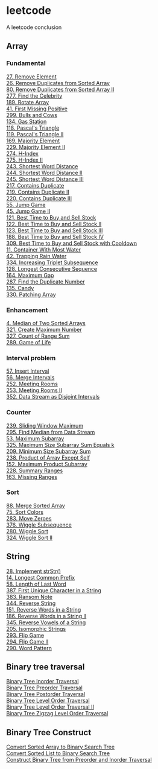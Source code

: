 # leetcode
A leetcode conclusion

## Array
### Fundamental
[27. Remove Element](https://leetcode.com/problems/remove-element/)\
[26. Remove Duplicates from Sorted Array](https://leetcode.com/problems/remove-duplicates-from-sorted-array/)\
[80. Remove Duplicates from Sorted Array II](https://leetcode.com/problems/remove-duplicates-from-sorted-array-ii/)\
[277. Find the Celebrity](https://leetcode.com/problems/find-the-celebrity/)\
[189. Rotate Array](https://leetcode.com/problems/rotate-array/)\
[41. First Missing Positive](https://leetcode.com/problems/first-missing-positive/)\
[299. Bulls and Cows](https://leetcode.com/problems/bulls-and-cows/)\
[134. Gas Station](https://leetcode.com/problems/gas-station/)\
[118. Pascal's Triangle](https://leetcode.com/problems/pascals-triangle/)\
[119. Pascal's Triangle II](https://leetcode.com/problems/pascals-triangle-ii/)\
[169. Majority Element](https://leetcode.com/problems/majority-element/)\
[229. Majority Element II](https://leetcode.com/problems/majority-element-ii/)\
[274. H-Index](https://leetcode.com/problems/h-index/)\
[275. H-Index II](https://leetcode.com/problems/h-index-ii/)\
[243. Shortest Word Distance](https://leetcode.com/problems/shortest-word-distance/)\
[244. Shortest Word Distance II](https://leetcode.com/problems/shortest-word-distance-ii/)\
[245. Shortest Word Distance III](https://leetcode.com/problems/shortest-word-distance-iii/)\
[217. Contains Duplicate](https://leetcode.com/problems/contains-duplicate)\
[219. Contains Duplicate II](https://leetcode.com/problems/contains-duplicate-ii/)\
[220. Contains Duplicate III](https://leetcode.com/problems/contains-duplicate-iii/)\
[55. Jump Game](https://leetcode.com/problems/jump-game/)\
[45. Jump Game II](https://leetcode.com/problems/jump-game-ii/)\
[121. Best Time to Buy and Sell Stock](https://leetcode.com/problems/best-time-to-buy-and-sell-stock/)\
[122. Best Time to Buy and Sell Stock II](https://leetcode.com/problems/best-time-to-buy-and-sell-stock-ii/)\
[123. Best Time to Buy and Sell Stock III](https://leetcode.com/problems/best-time-to-buy-and-sell-stock-iii/)\
[188. Best Time to Buy and Sell Stock IV](https://leetcode.com/problems/best-time-to-buy-and-sell-stock-iv/)\
[309. Best Time to Buy and Sell Stock with Cooldown](https://leetcode.com/problems/best-time-to-buy-and-sell-stock-with-cooldown/)\
[11. Container With Most Water](https://leetcode.com/problems/container-with-most-water/)\
[42. Trapping Rain Water](https://leetcode.com/problems/trapping-rain-water/)\
[334. Increasing Triplet Subsequence](https://leetcode.com/problems/increasing-triplet-subsequence/)\
[128. Longest Consecutive Sequence](https://leetcode.com/problems/longest-consecutive-sequence/)\
[164. Maximum Gap](https://leetcode.com/problems/maximum-gap/)\
[287. Find the Duplicate Number](https://leetcode.com/problems/find-the-duplicate-number/)\
[135. Candy](https://leetcode.com/problems/candy/)\
[330. Patching Array](https://leetcode.com/problems/patching-array/)
### Enhancement
[4. Median of Two Sorted Arrays](https://leetcode.com/problems/median-of-two-sorted-arrays/)\
[321. Create Maximum Number](https://leetcode.com/problems/create-maximum-number/)\
[327. Count of Range Sum](https://leetcode.com/problems/count-of-range-sum/)\
[289. Game of Life](https://leetcode.com/problems/game-of-life/)
### Interval problem
[57. Insert Interval](https://leetcode.com/problems/insert-interval/)\
[56. Merge Intervals](https://leetcode.com/problems/merge-intervals/)\
[252. Meeting Rooms](https://leetcode.com/problems/meeting-rooms/)\
[253. Meeting Rooms II](https://leetcode.com/problems/meeting-rooms-ii/)\
[352. Data Stream as Disjoint Intervals](https://leetcode.com/problems/data-stream-as-disjoint-intervals/)
### Counter
[239. Sliding Window Maximum](https://leetcode.com/problems/sliding-window-maximum/)\
[295. Find Median from Data Stream](https://leetcode.com/problems/find-median-from-data-stream/)\
[53. Maximum Subarray](https://leetcode.com/problems/maximum-subarray/)\
[325. Maximum Size Subarray Sum Equals k](https://leetcode.com/problems/maximum-size-subarray-sum-equals-k/)\
[209. Minimum Size Subarray Sum](https://leetcode.com/problems/minimum-size-subarray-sum/)\
[238. Product of Array Except Self](https://leetcode.com/problems/product-of-array-except-self/)\
[152. Maximum Product Subarray](https://leetcode.com/problems/maximum-product-subarray/)\
[228. Summary Ranges](https://leetcode.com/problems/summary-ranges/)\
[163. Missing Ranges](https://leetcode.com/problems/missing-ranges/)
### Sort
[88. Merge Sorted Array](https://leetcode.com/problems/merge-sorted-array/)\
[75. Sort Colors](https://leetcode.com/problems/sort-colors/)\
[283. Move Zeroes](https://leetcode.com/problems/move-zeroes/)\
[376. Wiggle Subsequence](https://leetcode.com/problems/wiggle-subsequence/)\
[280. Wiggle Sort](https://leetcode.com/problems/wiggle-sort/)\
[324. Wiggle Sort II](https://leetcode.com/problems/wiggle-sort-ii/)
## String
[28. Implement strStr()](https://leetcode.com/problems/implement-strstr/)\
[14. Longest Common Prefix](https://leetcode.com/problems/longest-common-prefix/)\
[58. Length of Last Word](https://leetcode.com/problems/length-of-last-word/)\
[387. First Unique Character in a String](https://leetcode.com/problems/first-unique-character-in-a-string/)\
[383. Ransom Note](https://leetcode.com/problems/ransom-note/)\
[344. Reverse String](https://leetcode.com/problems/reverse-string/)\
[151. Reverse Words in a String](https://leetcode.com/problems/reverse-words-in-a-string/)\
[186. Reverse Words in a String II](https://leetcode.com/problems/reverse-words-in-a-string-ii/)\
[345. Reverse Vowels of a String](https://leetcode.com/problems/reverse-vowels-of-a-string/)\
[205. Isomorphic Strings](https://leetcode.com/problems/isomorphic-strings/)\
[293. Flip Game](https://leetcode.com/problems/flip-game/)\
[294. Flip Game II](https://leetcode.com/problems/flip-game-ii/)\
[290. Word Pattern](https://leetcode.com/problems/word-pattern/)

## Binary tree traversal
[Binary Tree Inorder Traversal](https://github.com/jianqiang03/leetcode/blob/master/codes/binary_tree_traversal/inorderTraversal.md)\
[Binary Tree Preorder Traversal](https://github.com/jianqiang03/leetcode/blob/master/codes/binary_tree_traversal/preorderTraversal.md)\
[Binary Tree Postorder Traversal](https://github.com/jianqiang03/leetcode/blob/master/codes/binary_tree_traversal/postorderTraversal.md)\
[Binary Tree Level Order Traversal](https://github.com/jianqiang03/leetcode/blob/master/codes/binary_tree_traversal/levelorderTraversal.md)\
[Binary Tree Level Order Traversal II](https://github.com/jianqiang03/leetcode/blob/master/codes/binary_tree_traversal/levelorderTraversalii.md)\
[Binary Tree Zigzag Level Order Traversal](https://github.com/jianqiang03/leetcode/blob/master/codes/binary_tree_traversal/zigzagLevelOrderTraversal.md)

## Binary Tree Construct
[Convert Sorted Array to Binary Search Tree](https://github.com/jianqiang03/leetcode/blob/master/codes/binary_tree_construction/sortedArrayToBST.md)\
[Convert Sorted List to Binary Search Tree](https://github.com/jianqiang03/leetcode/blob/master/codes/binary_tree_construction/sortedListToBST.md)\
[Construct Binary Tree from Preorder and Inorder Traversal](https://github.com/jianqiang03/leetcode/blob/master/codes/binary_tree_construction/buildTreeFromPreorderInorder.md)
